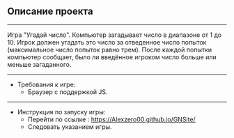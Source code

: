 ## Описание проекта

* * *
Игра "Угадай число". Компьютер загадывает число в диапазоне от 1 до 10. Игрок должен угадать это число за отведенное число попыток (максимальное число попыток равно трем). После каждой попытки компьютер сообщает, было ли введённое игроком число больше или меньше загаданного.

* * *

* Требования к игре:
    * Браузер с поддержкой JS.

* * * 

* Инструкция по запуску игры: 
    * Перейти по ссылке : https://Alexzero00.github.io/GNSite/
    * Следовать указанием игры.
